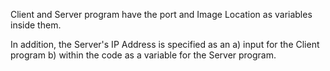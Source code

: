 Client and Server program have the port and Image Location as variables inside them. 

In addition, the Server's IP Address is specified as an 
a) input for the Client program 
b) within the code as a variable for the Server program.
